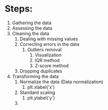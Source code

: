# Steps:
1. Gathering the data
2. Assessing the data
3. Cleaning the data
   1. Dealing with missing values
   2. Correcting errors in the data
      1. Outliers removal
         1. Visualization
         2. IQR method
         3. Z-score method
   3. Dropping duplicates
4. Transforming the data
   1. Normalize the data (Data normalization)
      1. plt.xlabel('x')
   2. Standard scaling
      1. plt.ylabel('y')
   3. 